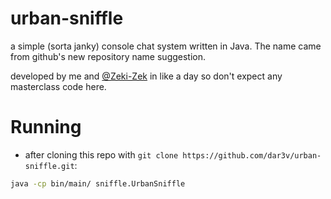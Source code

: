 # urban-sniffle

a simple (sorta janky) console chat system written in Java. The name came from github's new repository name suggestion.

developed by me and [@Zeki-Zek](https://github.com/Zeki-Zek) in like a day so don't expect any masterclass code here.

# Running
- after cloning this repo with `git clone https://github.com/dar3v/urban-sniffle.git`:
```sh
java -cp bin/main/ sniffle.UrbanSniffle

```
